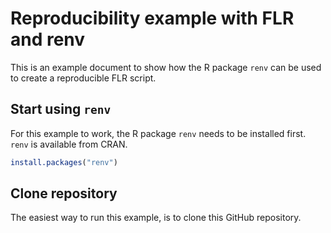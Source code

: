 Reproducibility example with FLR and renv
================

This is an example document to show how the R package `renv` can be used
to create a reproducible FLR script.

## Start using `renv`

For this example to work, the R package `renv` needs to be installed
first. `renv` is available from CRAN.

``` r
install.packages("renv")
```

## Clone repository

The easiest way to run this example, is to clone this GitHub repository.
